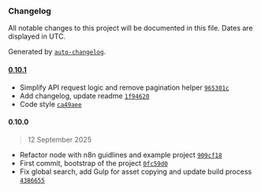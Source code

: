 ### Changelog

All notable changes to this project will be documented in this file. Dates are displayed in UTC.

Generated by [`auto-changelog`](https://github.com/CookPete/auto-changelog).

#### [0.10.1](https://github.com/lucaguindani/n8n-nodes-bookstack/compare/0.10.0...0.10.1)

- Simplify API request logic and remove pagination helper [`965301c`](https://github.com/lucaguindani/n8n-nodes-bookstack/commit/965301cc63d249a47b5f87b05953567a9099e7c9)
- Add changelog, update readme [`1f94620`](https://github.com/lucaguindani/n8n-nodes-bookstack/commit/1f94620e85938d6927e636adc178181c8db73431)
- Code style [`ca49aee`](https://github.com/lucaguindani/n8n-nodes-bookstack/commit/ca49aee44e69ea5477dd53cbaf5da914ad8f1d1b)

#### 0.10.0

> 12 September 2025

- Refactor node with n8n guidlines and example project [`909cf18`](https://github.com/lucaguindani/n8n-nodes-bookstack/commit/909cf1863b22ef3f44cfc788e188e034fe9340f3)
- First commit, bootstrap of the project [`0fc59d0`](https://github.com/lucaguindani/n8n-nodes-bookstack/commit/0fc59d0161ced18664a80db67af8749cc28d67ef)
- Fix global search, add Gulp for asset copying and update build process [`4386655`](https://github.com/lucaguindani/n8n-nodes-bookstack/commit/43866553644230d52b959fc5b74058bce97e64b1)
